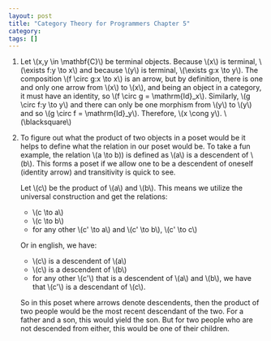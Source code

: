 ```yaml
---
layout: post
title: "Category Theory for Programmers Chapter 5"
category:
tags: []
---
```


1. Let \\(x,y \in \mathbf{C}\\) be terminal objects. Because \\(x\\)
   is terminal, \\(\exists f:y \to x\\) and because \\(y\\) is
   terminal, \\(\exists g:x \to y\\). The composition \\(f \circ g:x
   \to x\\) is an arrow, but by definition, there is one and only one
   arrow from \\(x\\) to \\(x\\), and being an object in a category,
   it must have an identity, so \\(f \circ g = \mathrm{Id}_x\\).
   Similarly, \\(g \circ f:y \to y\\) and there can only be one
   morphism from \\(y\\) to \\(y\\) and so \\(g \circ f =
   \mathrm{Id}_y\\). Therefore, \\(x \cong y\\). \\(\blacksquare\\)

2. To figure out what the product of two objects in a poset would be
   it helps to define what the relation in our poset would be. To take
   a fun example, the relation \\(a \to b\)) is defined as \\(a\\) is
   a descendent of \\(b\\). This forms a poset if we allow one to be a
   descendent of oneself (identity arrow) and transitivity is quick to
   see.

   Let \\(c\\) be the product of \\(a\\) and \\(b\\). This means we
   utilize the universal construction and get the relations:
   - \\(c \to a\\)
   - \\(c \to b\\)
   - for any other \\(c' \to a\\) and \\(c' \to b\\), \\(c' \to c\\)

   Or in english, we have:
   - \\(c\\) is a descendent of \\(a\\)
   - \\(c\\) is a descendent of \\(b\\)
   - for any other \\(c'\\) that is a descendent of \\(a\\) and
     \\(b\\), we have that \\(c'\\) is a descendant of \\(c\\).

   So in this poset where arrows denote descendents, then the product
   of two people would be the most recent descendant of the two. For a
   father and a son, this would yield the son. But for two people who
   are not descended from either, this would be one of their children.
